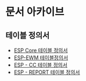 # 문서 아카이브

## 테이블 정의서

- [ESP Core 테이블 정의서](https://docs.google.com/spreadsheets/d/1-Lo9pB4V8jrrxaGZpyVlX6Knmh3eMIAN77mFwKLFTe4/edit?gid=1859918902#gid=1859918902)
- [ESP-EWM 테이블정의서](https://docs.google.com/spreadsheets/d/1buHOqrLU3NhdYNuaYj5pnbp-udP0YluN/edit?gid=1721266076#gid=1721266076)
- [ESP - CC 테이블 정의서](https://docs.google.com/spreadsheets/d/1X8mfd19ei9NU4Zbcm3_OxMrFIM-Vik4jcNatdXKONd4/edit?gid=0#gid=0)
- [ESP - REPORT 테이블 정의서](https://docs.google.com/spreadsheets/d/1h7gk9Fp04raCNlaadGWrM6puuZbszEJ_Xn4YVTrVklE/edit?gid=0#gid=0)

